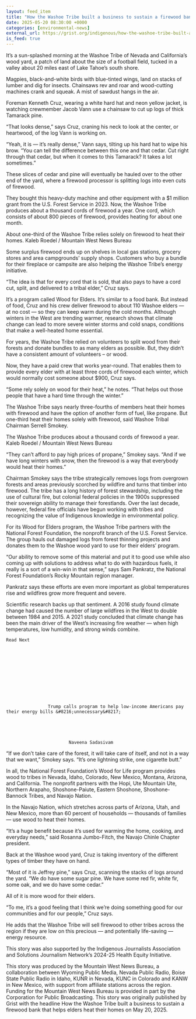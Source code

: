 ```yaml
---
layout: feed_item
title: "How the Washoe Tribe built a business to sustain a firewood bank that helps elders heat their homes"
date: 2025-05-20 08:30:00 +0000
categories: [environmental-news]
external_url: https://grist.org/indigenous/how-the-washoe-tribe-built-a-business-to-sustain-a-firewood-bank-that-helps-elders-heat-their-homes/
is_feed: true
---
```


It’s a sun-splashed morning at the Washoe Tribe of Nevada and California’s wood yard, a patch of land about the size of a football field, tucked in a valley about 20 miles east of Lake Tahoe’s south shore.&nbsp;



Magpies, black-and-white birds with blue-tinted wings, land on stacks of lumber and dig for insects. Chainsaws rev and roar and wood-cutting machines crank and squeak. A mist of sawdust hangs in the air.&nbsp;



Foreman Kenneth Cruz, wearing a white hard hat and neon yellow jacket, is watching crewmember Jacob Vann use a chainsaw to cut up logs of thick Tamarack pine.&nbsp;



“That looks dense,” says Cruz, craning his neck to look at the center, or heartwood, of the log Vann is working on.



“Yeah, it is — it’s really dense,” Vann says, tilting up his hard hat to wipe his brow. “You can tell the difference between this one and that cedar. Cut right through that cedar, but when it comes to this Tamarack? It takes a lot sometimes.” 



These slices of cedar and pine will eventually be hauled over to the other end of the yard, where a firewood processor is splitting logs into even cuts of firewood.



They bought this heavy-duty machine and other equipment with a $1 million grant from the U.S. Forest Service in 2023. Now, the Washoe Tribe produces about a thousand cords of firewood a year. One cord, which consists of about 800 pieces of firewood, provides heating for about one month.&nbsp;



About one-third of the Washoe Tribe relies solely on firewood to heat their homes. 
 Kaleb Roedel / Mountain West News Bureau



Some surplus firewood ends up on shelves in local gas stations, grocery stores and area campgrounds’ supply shops. Customers who buy a bundle for their fireplace or campsite are also helping the Washoe Tribe’s energy initiative.&nbsp;



“The idea is that for every cord that is sold, that also pays to have a cord cut, split, and delivered to a tribal elder,” Cruz says.&nbsp;



It’s a program called Wood for Elders. It’s similar to a food bank. But instead of food, Cruz and his crew deliver firewood to about 110 Washoe elders — at no cost — so they can keep warm during the cold months. Although winters in the West are trending warmer, research shows that climate change can lead to more severe winter storms and cold snaps, conditions that make a well-heated home essential.



For years, the Washoe Tribe relied on volunteers to split wood from their forests and donate bundles to as many elders as possible. But, they didn’t have a consistent amount of volunteers – or wood.&nbsp;



Now, they have a paid crew that works year-round. That enables them to provide every elder with at least three cords of firewood each winter, which would normally cost someone about $900, Cruz says.&nbsp;



“Some rely solely on wood for their heat,” he notes. “That helps out those people that have a hard time through the winter.”&nbsp;



The Washoe Tribe says nearly three-fourths of members heat their homes with firewood and have the option of another form of fuel, like propane. But one-third heat their homes solely with firewood, said Washoe Tribal Chairman Serrell Smokey.



The Washoe Tribe produces about a thousand cords of firewood a year. Kaleb Roedel / Mountain West News Bureau



“They can&#8217;t afford to pay high prices of propane,” Smokey says. “And if we have long winters with snow, then the firewood is a way that everybody would heat their homes.”&nbsp;



Chairman Smokey says the tribe strategically removes logs from overgrown forests and areas previously scorched by wildfire and turns that timber into firewood. The tribe has a long history of forest stewardship, including the use of cultural fire, but colonial federal policies in the 1900s suppressed their sovereign ability to manage their forestlands. Over the last decade, however, federal fire officials have begun working with tribes and recognizing the value of Indigenous knowledge in environmental policy.



For its Wood for Elders program, the Washoe Tribe partners with the National Forest Foundation, the nonprofit branch of the U.S. Forest Service. The group hauls out damaged logs from forest thinning projects and donates them to the Washoe wood yard to use for their elders’ program.&nbsp;



“Our ability to remove some of this material and put it to good use while also coming up with solutions to address what to do with hazardous fuels, it really is a sort of a win-win in that sense,” says Sam Pankratz, the National Forest Foundation’s Rocky Mountain region manager.&nbsp;



Pankratz says these efforts are even more important as global temperatures rise and wildfires grow more frequent and severe.&nbsp;



Scientific research backs up that sentiment. A 2016 study found climate change had caused the number of large wildfires in the West to double between 1984 and 2015. A 2021 study concluded that climate change has been the main driver of the West’s increasing fire weather — when high temperatures, low humidity, and strong winds combine. 



  
    Read Next
    

      
      
                    
            
        
          
        
      
            
        
                    Trump calls program to help low-income Americans pay their energy bills &#8216;unnecessary&#8217;
        
        
          
	
  
                            Naveena Sadasivam              
        
      
    
  




“If we don’t take care of the forest, it will take care of itself, and not in a way that we want,” Smokey says. “It’s one lightning strike, one cigarette butt.”



In all, the National Forest Foundation’s Wood for Life program provides wood to tribes in Nevada, Idaho, Colorado, New Mexico, Montana, Arizona, and California. The nonprofit partners with the Hopi, Ute Mountain Ute, Northern Arapaho, Shoshone-Paiute, Eastern Shoshone, Shoshone-Bannock Tribes, and Navajo Nation.



In the Navajo Nation, which stretches across parts of Arizona, Utah, and New Mexico, more than 60 percent of households — thousands of families — use wood to heat their homes. 



“It&#8217;s a huge benefit because it&#8217;s used for warming the home, cooking, and everyday needs,” said Rosanna Jumbo-Fitch, the Navajo Chinle Chapter president.&nbsp;



Back at the Washoe wood yard, Cruz is taking inventory of the different types of timber they have on hand.&nbsp;



“Most of it is Jeffrey pine,” says Cruz, scanning the stacks of logs around the yard. “We do have some sugar pine. We have some red fir, white fir, some oak, and we do have some cedar.”



All of it is more wood for their elders.&nbsp;



“To me, it&#8217;s a good feeling that I think we&#8217;re doing something good for our communities and for our people,” Cruz says.&nbsp;



He adds that the Washoe Tribe will sell firewood to other tribes across the region if they are low on this precious — and potentially life-saving — energy resource. 



This story was also supported by the Indigenous Journalists Association and Solutions Journalism Network&#8217;s 2024-25 Health Equity Initiative.



This story was produced by the Mountain West News Bureau, a collaboration between Wyoming Public Media, Nevada Public Radio, Boise State Public Radio in Idaho, KUNR in Nevada, KUNC in Colorado and KANW in New Mexico, with support from affiliate stations across the region. Funding for the Mountain West News Bureau is provided in part by the Corporation for Public Broadcasting.
This story was originally published by Grist with the headline How the Washoe Tribe built a business to sustain a firewood bank that helps elders heat their homes on May 20, 2025.
